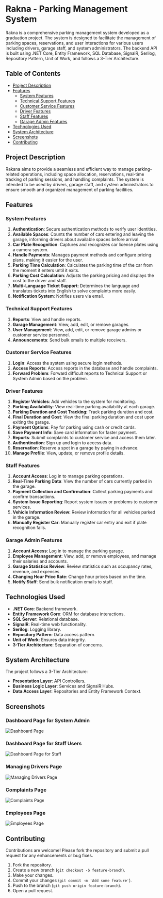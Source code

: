 # Rakna - Parking Management System

Rakna is a comprehensive parking management system developed as a graduation project. The system is designed to facilitate the management of parking spaces, reservations, and user interactions for various users including drivers, garage staff, and system administrators. The backend API is built using .NET Core, Entity Framework, SQL Database, SignalR, Serilog, Repository Pattern, Unit of Work, and follows a 3-Tier Architecture.

## Table of Contents

- [Project Description](#project-description)
- [Features](#features)
  - [System Features](#system-features)
  - [Technical Support Features](#technical-support-features)
  - [Customer Service Features](#customer-service-features)
  - [Driver Features](#driver-features)
  - [Staff Features](#staff-features)
  - [Garage Admin Features](#garage-admin-features)
- [Technologies Used](#technologies-used)
- [System Architecture](#system-architecture)
- [Screenshots](#screenshots)
- [Contributing](#contributing)



## Project Description

Rakana aims to provide a seamless and efficient way to manage parking-related operations, including space allocation, reservations, real-time tracking of parking sessions, and handling complaints. The system is intended to be used by drivers, garage staff, and system administrators to ensure smooth and organized management of parking facilities.

## Features

### System Features

1. **Authentication**: Secure authentication methods to verify user identities.
2. **Available Spaces**: Counts the number of cars entering and leaving the garage, informing drivers about available spaces before arrival.
3. **Car Plate Recognition**: Captures and recognizes car license plates using a camera system.
4. **Handle Payments**: Manages payment methods and configure pricing plans, making it easier for the user.
5. **Parking Time Calculation**: Calculates the parking time of the car from the moment it enters until it exits.
6. **Parking Cost Calculation**: Adjusts the parking pricing and displays the cost to the driver and staff.
7. **Multi-Language Ticket Support**: Determines the language and translates tickets into English to solve complaints more easily.
8. **Notification System**: Notifies users via email.

### Technical Support Features

1. **Reports**: View and handle reports.
2. **Garage Management**: View, add, edit, or remove garages.
3. **User Management**: View, add, edit, or remove garage admins or customer service personnel.
4. **Announcements**: Send bulk emails to multiple receivers.

### Customer Service Features

1. **Login**: Access the system using secure login methods.
2. **Access Reports**: Access reports in the database and handle complaints.
3. **Forward Problem**: Forward difficult reports to Technical Support or System Admin based on the problem.

### Driver Features

1. **Register Vehicles**: Add vehicles to the system for monitoring.
2. **Parking Availability**: View real-time parking availability at each garage.
3. **Parking Duration and Cost Tracking**: Track parking duration and cost.
4. **Final Duration and Cost**: View the final parking duration and cost upon exiting the garage.
5. **Payment Options**: Pay for parking using cash or credit cards.
6. **Save Payment Info**: Save card information for faster payment.
7. **Reports**: Submit complaints to customer service and access them later.
8. **Authentication**: Sign up and login to access data.
9. **Reservation**: Reserve a spot in a garage by paying in advance.
10. **Manage Profile**: View, update, or remove profile details.

### Staff Features

1. **Account Access**: Log in to manage parking operations.
2. **Real-Time Parking Data**: View the number of cars currently parked in the garage.
3. **Payment Collection and Confirmation**: Collect parking payments and confirm transactions.
4. **System Issue Reporting**: Report system issues or problems to customer services.
5. **Vehicle Information Review**: Review information for all vehicles parked in the garage.
6. **Manually Register Car**: Manually register car entry and exit if plate recognition fails.

### Garage Admin Features

1. **Account Access**: Log in to manage the parking garage.
2. **Employee Management**: View, add, or remove employees, and manage their salaries and accounts.
3. **Garage Statistics Review**: Review statistics such as occupancy rates, revenue, and expenses.
4. **Changing Hour Price Rate**: Change hour prices based on the time.
5. **Notify Staff**: Send bulk notification emails to staff.

## Technologies Used

- **.NET Core**: Backend framework.
- **Entity Framework Core**: ORM for database interactions.
- **SQL Server**: Relational database.
- **SignalR**: Real-time web functionality.
- **Serilog**: Logging library.
- **Repository Pattern**: Data access pattern.
- **Unit of Work**: Ensures data integrity.
- **3-Tier Architecture**: Separation of concerns.

## System Architecture

The project follows a 3-Tier Architecture:
- **Presentation Layer**: API Controllers.
- **Business Logic Layer**: Services and SignalR Hubs.
- **Data Access Layer**: Repositories and Entity Framework Context.
## Screenshots

### Dashboard Page for System Admin
![Dashboard Page](1.png)

### Dashboard Page for Staff Users
![Dashboard Page for Staff](2.png)

### Managing Drivers Page
![Managing Drivers Page](3.png)

### Complaints Page
![Complaints Page](4.png)

### Employees Page
![Employees Page](5.png)

## Contributing

Contributions are welcome! Please fork the repository and submit a pull request for any enhancements or bug fixes.

1. Fork the repository.
2. Create a new branch (`git checkout -b feature-branch`).
3. Make your changes.
4. Commit your changes (`git commit -m 'Add some feature'`).
5. Push to the branch (`git push origin feature-branch`).
6. Open a pull request.
